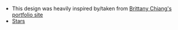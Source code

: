 - This design was heavily inspired by/taken from [Brittany Chiang's portfolio site](https://brittanychiang.com/)
- [Stars](https://codepen.io/sarazond/pen/LYGbwj)